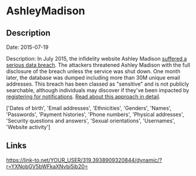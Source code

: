 # AshleyMadison

## Description

Date: 2015-07-19

Description:
In July 2015, the infidelity website Ashley Madison <a href="http://krebsonsecurity.com/2015/07/online-cheating-site-ashleymadison-hacked/" target="_blank" rel="noopener">suffered a serious data breach</a>. The attackers threatened Ashley Madison with the full disclosure of the breach unless the service was shut down. One month later, the database was dumped including more than 30M unique email addresses. This breach has been classed as &quot;sensitive&quot; and is not publicly searchable, although individuals may discover if they've been impacted by <a href="https://haveibeenpwned.com/NotifyMe">registering for notifications</a>. <a href="http://www.troyhunt.com/2015/07/heres-how-im-going-to-handle-ashley.html" target="_blank" rel="noopener">Read about this approach in detail</a>.


['Dates of birth', 'Email addresses', 'Ethnicities', 'Genders', 'Names', 'Passwords', 'Payment histories', 'Phone numbers', 'Physical addresses', 'Security questions and answers', 'Sexual orientations', 'Usernames', 'Website activity']

## Links

https://link-to.net/YOUR_USER/319.3938909320844/dynamic/?r=YXNobGV5bWFkaXNvbi5jb20=